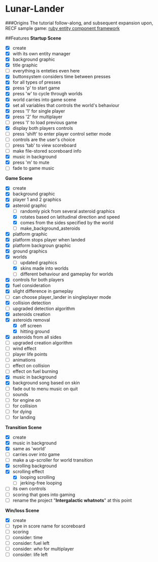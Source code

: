 # Lunar-Lander

###Origins
The tutorial follow-along, and subsequent expansion upon, RECF sample game: [ruby entity component framework](https://github.com/cpowell/ruby-entity-component-framework)

##Features
__Startup Scene__
- [x] create
 - [x] with its own entity manager
 - [x] background graphic
 - [x] title graphic
 - [ ] everything is enteties even here
- [x] buttonsystem considers time between presses
 - [x] for all types of presses
- [x] press 'p' to start game
- [x] press 'w' to cycle through worlds
 - [x] world carries into game scene
 - [x] set all variables that controls the world's behaviour
- [x] press '1' for single player
- [x] press '2' for multiplayer
- [ ] press 'l' to load previous game
- [x] display both players controls
 - [ ] press 'shift' to enter player control setter mode
 - [ ] controls are the user's choice
- [ ] press 'tab' to view scoreboard
 - [ ] make file-stored scoreboard info
- [x] music in background
 - [x] press 'm' to mute
 - [ ] fade to game music

__Game Scene__
- [x] create
 - [x] background graphic
 - [x] player 1 and 2 graphics
 - [x] asteroid graphic
   - [ ] randomly pick from several asteroid graphics
    - [x] rotates based on latitudinal direction and speed
    - [x] comes from the sides specified by the world
    - [ ] make_background_asteroids
 - [x] platform graphic
 - [x] platform stops player when landed
 - [x] platform backgroun graphic
 - [x] ground graphics
 - [x] worlds
    - [ ] updated graphics
    - [x] skins made into worlds
    - [ ] different behaviour and gameplay for worlds
- [x] controls for both players
 - [x] fuel consideration
 - [x] slight difference in gameplay
 - [ ] can choose player_lander in singleplayer mode
- [x] collision detection
 - [ ] upgraded detection algorithm
- [x] asteroids creation
 - [x] asteroids removal
   - [x] off screen
   - [x] hitting ground
 - [x] asteroids from all sides
 - [ ] upgraded creation algorithm
- [ ] wind effect
- [ ] player life points 
- [ ] animations
 - [ ] effect on collision
 - [ ] effect on fuel burning
- [x] music in background
 - [x] background song based on skin
 - [ ] fade out to menu music on quit
- [ ] sounds
 - [ ] for engine on
 - [ ] for collision
 - [ ] for dying
 - [ ] for landing

__Transition Scene__
- [x] create
- [x] music in background
 - [x] same as 'world'
 - [ ] carries over into game
- [ ] make a up-scroller for world transition 
 - [x] scrolling background
 - [x] scrolling effect
   - [x] looping scrolling
   - [ ] jerking-free looping
 - [ ] its own controls
 - [ ] scoring that goes into gaming
 - [ ] rename the project "**Intergalactic whatnots**" at this point

__Win/loss Scene__
- [x] create
 - [ ] type in score name for scoreboard
- [ ] scoring
 - [ ] consider: time
 - [ ] consider: fuel left
 - [ ] consider: *who* for multiplayer
 - [ ] consider: life left
